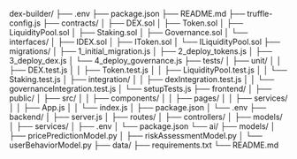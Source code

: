 dex-builder/
├── .env
├── package.json
├── README.md
├── truffle-config.js
├── contracts/
│   ├── DEX.sol
│   ├── Token.sol
│   ├── LiquidityPool.sol
│   ├── Staking.sol
│   ├── Governance.sol
│   └── interfaces/
│       ├── IDEX.sol
│       ├── IToken.sol
│       └── ILiquidityPool.sol
├── migrations/
│   ├── 1_initial_migration.js
│   ├── 2_deploy_tokens.js
│   ├── 3_deploy_dex.js
│   └── 4_deploy_governance.js
├── tests/
│   ├── unit/
│   │   ├── DEX.test.js
│   │   ├── Token.test.js
│   │   ├── LiquidityPool.test.js
│   │   └── Staking.test.js
│   ├── integration/
│   │   ├── dexIntegration.test.js
│   │   └── governanceIntegration.test.js
│   └── setupTests.js
├── frontend/
│   ├── public/
│   ├── src/
│   │   ├── components/
│   │   ├── pages/
│   │   ├── services/
│   │   ├── App.js
│   │   └── index.js
│   ├── package.json
│   └── .env
├── backend/
│   ├── server.js
│   ├── routes/
│   ├── controllers/
│   ├── models/
│   ├── services/
│   ├── .env
│   └── package.json
└── ai/
    ├── models/
    │   ├── pricePredictionModel.py
    │   ├── riskAssessmentModel.py
    │   └── userBehaviorModel.py
    ├── data/
    ├── requirements.txt
    └── README.md
